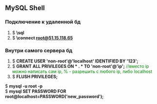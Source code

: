 ## MySQL Shell

### Подключение к удаленной бд

1. $ **\sql**  
2. $ **\connect root@51.15.118.65**  

### Внутри самого сервера бд  

1. $ **CREATE USER 'non-root'@'localhost' IDENTIFIED BY '123';**  
2. $ **GRANT ALL PRIVILEGES ON * . * TO 'non-root'@'ip';**   		<span style="color:green">//вместо ip можно написать сам ip, % - разрешить с любого ip, либо localhost</span>
3. $ **FLUSH PRIVILEGES;**  

$ **mysql -u root -p**  
$ **mysql SET PASSWORD FOR root@localhost=PASSWORD('new_password');**  